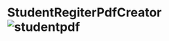 # StudentRegiterPdfCreator![studentpdf](https://github.com/Mithunkj/StudentRegiterPdfCreator/assets/121790267/fe9327d4-48ad-454f-8755-bff896c03716)
